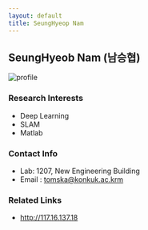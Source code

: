 ```yaml
---
layout: default
title: SeungHyeop Nam
---
```


## SeungHyeob Nam (남승협)
![profile](../assets/img/profile_seunghyeobnam.png)

### Research Interests
* Deep Learning
* SLAM
* Matlab

### Contact Info
* Lab: 1207, New Engineering Building
* Email : tomska@konkuk.ac.krm

### Related Links
* http://117.16.137.18
